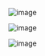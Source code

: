 ![image](https://github.com/Den1sRRR/Kata/assets/146977135/e7de7484-5aed-4d64-81d3-ac6fab0af9cf)

![image](https://github.com/Den1sRRR/Kata/assets/146977135/a9658cb7-40a8-42f3-9b9b-ba108fd2809f)

![image](https://github.com/Den1sRRR/Kata/assets/146977135/5e6f556b-0dd8-4165-8de2-b2b0a6f264d9)

